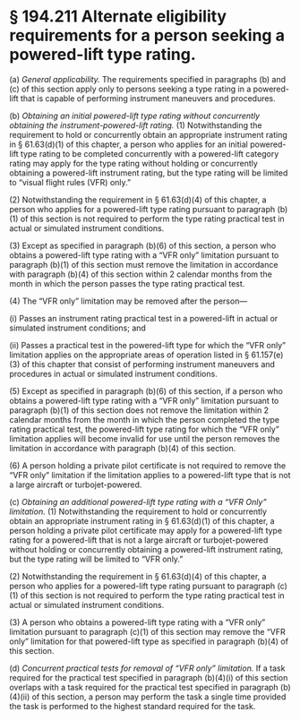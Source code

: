# § 194.211   Alternate eligibility requirements for a person seeking a powered-lift type rating.

(a) *General applicability.* The requirements specified in paragraphs (b) and (c) of this section apply only to persons seeking a type rating in a powered-lift that is capable of performing instrument maneuvers and procedures.


(b) *Obtaining an initial powered-lift type rating without concurrently obtaining the instrument-powered-lift rating.* (1) Notwithstanding the requirement to hold or concurrently obtain an appropriate instrument rating in § 61.63(d)(1) of this chapter, a person who applies for an initial powered-lift type rating to be completed concurrently with a powered-lift category rating may apply for the type rating without holding or concurrently obtaining a powered-lift instrument rating, but the type rating will be limited to “visual flight rules (VFR) only.”


(2) Notwithstanding the requirement in § 61.63(d)(4) of this chapter, a person who applies for a powered-lift type rating pursuant to paragraph (b)(1) of this section is not required to perform the type rating practical test in actual or simulated instrument conditions.


(3) Except as specified in paragraph (b)(6) of this section, a person who obtains a powered-lift type rating with a “VFR only” limitation pursuant to paragraph (b)(1) of this section must remove the limitation in accordance with paragraph (b)(4) of this section within 2 calendar months from the month in which the person passes the type rating practical test.


(4) The “VFR only” limitation may be removed after the person—


(i) Passes an instrument rating practical test in a powered-lift in actual or simulated instrument conditions; and


(ii) Passes a practical test in the powered-lift type for which the “VFR only” limitation applies on the appropriate areas of operation listed in § 61.157(e)(3) of this chapter that consist of performing instrument maneuvers and procedures in actual or simulated instrument conditions.


(5) Except as specified in paragraph (b)(6) of this section, if a person who obtains a powered-lift type rating with a “VFR only” limitation pursuant to paragraph (b)(1) of this section does not remove the limitation within 2 calendar months from the month in which the person completed the type rating practical test, the powered-lift type rating for which the “VFR only” limitation applies will become invalid for use until the person removes the limitation in accordance with paragraph (b)(4) of this section.


(6) A person holding a private pilot certificate is not required to remove the “VFR only” limitation if the limitation applies to a powered-lift type that is not a large aircraft or turbojet-powered.


(c) *Obtaining an additional powered-lift type rating with a “VFR Only” limitation.* (1) Notwithstanding the requirement to hold or concurrently obtain an appropriate instrument rating in § 61.63(d)(1) of this chapter, a person holding a private pilot certificate may apply for a powered-lift type rating for a powered-lift that is not a large aircraft or turbojet-powered without holding or concurrently obtaining a powered-lift instrument rating, but the type rating will be limited to “VFR only.”


(2) Notwithstanding the requirement in § 61.63(d)(4) of this chapter, a person who applies for a powered-lift type rating pursuant to paragraph (c)(1) of this section is not required to perform the type rating practical test in actual or simulated instrument conditions.


(3) A person who obtains a powered-lift type rating with a “VFR only” limitation pursuant to paragraph (c)(1) of this section may remove the “VFR only” limitation for that powered-lift type as specified in paragraph (b)(4) of this section.


(d) *Concurrent practical tests for removal of “VFR only” limitation.* If a task required for the practical test specified in paragraph (b)(4)(i) of this section overlaps with a task required for the practical test specified in paragraph (b)(4)(ii) of this section, a person may perform the task a single time provided the task is performed to the highest standard required for the task.






